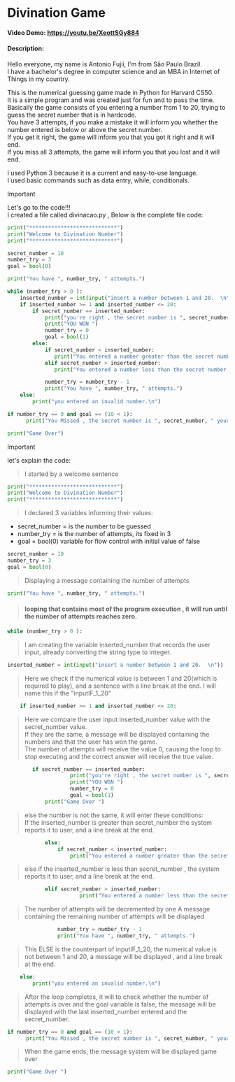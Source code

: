 # Divination Game
#### Video Demo:  https://youtu.be/XeottSGy884
#### Description:
Hello everyone, my name is Antonio Fujii, I'm from São Paulo Brazil.  
I have a bachelor's degree in computer science and an MBA in Internet of Things in my country.  
 
This is the numerical guessing game made in Python for Harvard CS50.  
It is a simple program and was created just for fun and to pass the time.    
Basically the game consists of you entering a number from 1 to 20, trying to guess the secret number that is in hardcode.  
You have 3 attempts, if you make a mistake it will inform you whether the number entered is below or above the secret number.  
If you get it right, the game will inform you that you got it right and it will end.    
If you miss all 3 attempts, the game will inform you that you lost and it will end.  

I used Python 3 because it is a current and easy-to-use language.  
I used basic commands such as data entry, while, conditionals.

> [!IMPORTANT]
> Let's go to the code!!!  
I created a file called divinacao.py , Below is the complete file code:  
>
```python
print("****************************")
print("Welcome to Divination Number")
print("****************************")

secret_number = 10
number_try = 3
goal = bool(0)

print("You have ", number_try, " attempts.")

while (number_try > 0 ):
    inserted_number = int(input("insert a number between 1 and 20.  \n"))
    if inserted_number >= 1 and inserted_number <= 20:
        if secret_number == inserted_number:
            print("you're right , the secret number is ", secret_number, " your number is ", inserted_number, ".\n")
            print("YOU WON ")
            number_try = 0
            goal = bool(1)
        else:
            if secret_number < inserted_number:
               print("You entered a number greater than the secret number, try again. \n")
            elif secret_number > inserted_number:
               print("You entered a number less than the secret number, try again. \n")

            number_try = number_try - 1
            print("You have ", number_try, " attempts.")
    else:
        print("you entered an invalid number.\n")

if number_try == 0 and goal == (10 < 1):
      print("You Missed , the secret number is ", secret_number, " your number is ", inserted_number, ". \n")

print("Game Over")
```
> [!IMPORTANT]
let's explain the code:

> I started by a welcome sentence
 ```python
print("****************************")
print("Welcome to Divination Number")
print("****************************")
```

> I declared 3 variables informing their values:  
 - secret_number = is the number to be guessed  
 - number_try = is the number of attempts, its fixed in 3  
 - goal = bool(0) variable for flow control with initial value of false
```python
secret_number = 10 
number_try = 3 
goal = bool(0) 
```
> Displaying a message containing the number of attempts  
```python
print("You have ", number_try, " attempts.")
```

>#### looping that contains most of the program execution , it will run until the number of attempts reaches zero.
```python
while (number_try > 0 ):
```
> I am creating the variable inserted_number that records the user input, already converting the string type to integer.
```python
inserted_number = int(input("insert a number between 1 and 20.  \n"))
```
> Here we check if the numerical value is between 1 and 20(which is required to play), and a sentence with a line break at the end.
I will name this if  the  "inputIF_1_20"
```python
	if inserted_number >= 1 and inserted_number <= 20:
```
> Here we compare the user input inserted_number value with the secret_number value.  
If they are the same, a message will be displayed containing the numbers and that the user has won the game.  
The number of attempts will receive the value 0, causing the loop to stop executing and the correct answer will receive the true value.
```python
		if secret_number == inserted_number:
            		print("you're right , the secret number is ", secret_number, " your number is ", inserted_number, ".\n")
					print("YOU WON ")
            		number_try = 0
            		goal = bool(1)
			print("Game Over ")
```
> else the number is not the same, it will enter these conditions:  
If the inserted_number is greater than secret_number the system reports it to user, and a line break at the end.
```python
	    	else:
 	            if secret_number < inserted_number:
               		print("You entered a number greater than the secret number, try again. \n")
```
> else if the inserted_number is less than secret_number , the system reports it to user, and a line break at the end.
```python
			elif secret_number > inserted_number:
		               print("You entered a number less than the secret number, try again. \n")
```
> The number of attempts will be decremented by one
 A message containing the remaining number of attempts will be displayed
```python
				number_try = number_try - 1
				print("You have ", number_try, " attempts.")
```
> This ELSE is the counterpart of inputIF_1_20, the numerical value is not between 1 and 20, a message will be displayed , and a line break at the end.
```python
	else:
        print("you entered an invalid number.\n")
```
> After the loop completes, it will to check whether the number of attempts is over and the goal variable is false, the message will be displayed with the last inserted_number entered and the secret_number.
```python
if number_try == 0 and goal == (10 < 1):
      print("You Missed , the secret number is ", secret_number, " your number is ", inserted_number, ". \n")
```
> When the game ends, the message system will  be displayed game over 
```python
print("Game Over ")
```



